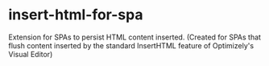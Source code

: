 # insert-html-for-spa
Extension for SPAs to persist HTML content inserted. (Created for SPAs that flush content inserted by the standard InsertHTML feature of Optimizely's Visual Editor)
